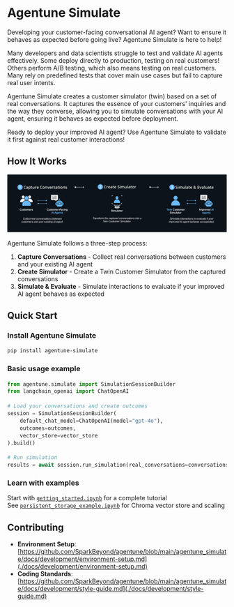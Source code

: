 # Agentune Simulate

Developing your customer-facing conversational AI agent? Want to ensure it behaves as expected before going live? Agentune Simulate is here to help!

Many developers and data scientists struggle to test and validate AI agents effectively. Some deploy directly to production, testing on real customers! Others perform A/B testing, which also means testing on real customers. Many rely on predefined tests that cover main use cases but fail to capture real user intents.

Agentune Simulate creates a customer simulator (twin) based on a set of real conversations. It captures the essence of your customers' inquiries and the way they converse, allowing you to simulate conversations with your AI agent, ensuring it behaves as expected before deployment.

Ready to deploy your improved AI agent? Use Agentune Simulate to validate it first against real customer interactions!

## How It Works

![Agentune Simulate Workflow](https://github.com/SparkBeyond/agentune/blob/main/agentune_simulate/docs/images/agentune-simulate-flow.png)

Agentune Simulate follows a three-step process:

1. **Capture Conversations** - Collect real conversations between customers and your existing AI agent
2. **Create Simulator** - Create a Twin Customer Simulator from the captured conversations
3. **Simulate & Evaluate** - Simulate interactions to evaluate if your improved AI agent behaves as expected

## Quick Start

### Install Agentune Simulate

   ```bash
   pip install agentune-simulate
   ```

### Basic usage example

   ```python
   from agentune.simulate import SimulationSessionBuilder
   from langchain_openai import ChatOpenAI
   
   # Load your conversations and create outcomes
   session = SimulationSessionBuilder(
       default_chat_model=ChatOpenAI(model="gpt-4o"),
       outcomes=outcomes,
       vector_store=vector_store
   ).build()
   
   # Run simulation
   results = await session.run_simulation(real_conversations=conversations)
   ```

### Learn with examples

Start with [`getting_started.ipynb`](https://github.com/SparkBeyond/agentune/blob/main/agentune_simulate/examples/getting_started.ipynb) for a complete tutorial  
See [`persistent_storage_example.ipynb`](https://github.com/SparkBeyond/agentune/blob/main/agentune_simulate/examples/persistent_storage_example.ipynb) for Chroma vector store and scaling

## Contributing

- **Environment Setup**: [https://github.com/SparkBeyond/agentune/blob/main/agentune_simulate/docs/development/environment-setup.md](./docs/development/environment-setup.md)
- **Coding Standards**: [https://github.com/SparkBeyond/agentune/blob/main/agentune_simulate/docs/development/style-guide.md](./docs/development/style-guide.md)

